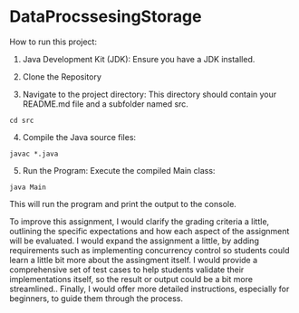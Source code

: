 # DataProcssesingStorage

How to run this project:

1. Java Development Kit (JDK): Ensure you have a JDK installed. 

2. Clone the Repository

3. Navigate to the project directory: This directory should contain your README.md file and a subfolder named src.

```
cd src
```

4. Compile the Java source files:

```
javac *.java
```

5. Run the Program: Execute the compiled Main class:
```
java Main
```
This will run the program and print the output to the console.



To improve this assignment, I would clarify the grading criteria a little, outlining the specific expectations and how each aspect of the assignment will be evaluated. I would expand the assignment a little, by adding requirements such as implementing concurrency control so students could learn a little bit more about the assingment itself. I would provide a comprehensive set of test cases to help students validate their implementations itself, so the result or output could be a bit more streamlined.. Finally, I would offer more detailed instructions, especially for beginners, to guide them through the process. 
